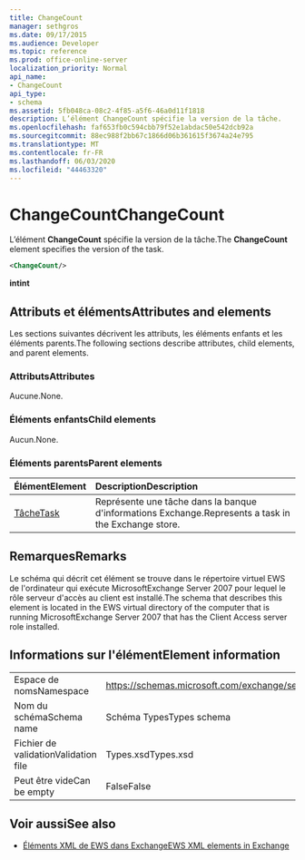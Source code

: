 ```yaml
---
title: ChangeCount
manager: sethgros
ms.date: 09/17/2015
ms.audience: Developer
ms.topic: reference
ms.prod: office-online-server
localization_priority: Normal
api_name:
- ChangeCount
api_type:
- schema
ms.assetid: 5fb048ca-08c2-4f85-a5f6-46a0d11f1818
description: L’élément ChangeCount spécifie la version de la tâche.
ms.openlocfilehash: faf653fb0c594cbb79f52e1abdac50e542dcb92a
ms.sourcegitcommit: 88ec988f2bb67c1866d06b361615f3674a24e795
ms.translationtype: MT
ms.contentlocale: fr-FR
ms.lasthandoff: 06/03/2020
ms.locfileid: "44463320"
---
```

# <a name="changecount"></a><span data-ttu-id="ab130-103">ChangeCount</span><span class="sxs-lookup"><span data-stu-id="ab130-103">ChangeCount</span></span>

<span data-ttu-id="ab130-104">L’élément **ChangeCount** spécifie la version de la tâche.</span><span class="sxs-lookup"><span data-stu-id="ab130-104">The **ChangeCount** element specifies the version of the task.</span></span> 
  
```xml
<ChangeCount/>
```

 <span data-ttu-id="ab130-105">**int**</span><span class="sxs-lookup"><span data-stu-id="ab130-105">**int**</span></span>
## <a name="attributes-and-elements"></a><span data-ttu-id="ab130-106">Attributs et éléments</span><span class="sxs-lookup"><span data-stu-id="ab130-106">Attributes and elements</span></span>

<span data-ttu-id="ab130-107">Les sections suivantes décrivent les attributs, les éléments enfants et les éléments parents.</span><span class="sxs-lookup"><span data-stu-id="ab130-107">The following sections describe attributes, child elements, and parent elements.</span></span>
  
### <a name="attributes"></a><span data-ttu-id="ab130-108">Attributs</span><span class="sxs-lookup"><span data-stu-id="ab130-108">Attributes</span></span>

<span data-ttu-id="ab130-109">Aucune.</span><span class="sxs-lookup"><span data-stu-id="ab130-109">None.</span></span>
  
### <a name="child-elements"></a><span data-ttu-id="ab130-110">Éléments enfants</span><span class="sxs-lookup"><span data-stu-id="ab130-110">Child elements</span></span>

<span data-ttu-id="ab130-111">Aucun.</span><span class="sxs-lookup"><span data-stu-id="ab130-111">None.</span></span>
  
### <a name="parent-elements"></a><span data-ttu-id="ab130-112">Éléments parents</span><span class="sxs-lookup"><span data-stu-id="ab130-112">Parent elements</span></span>

|<span data-ttu-id="ab130-113">**Élément**</span><span class="sxs-lookup"><span data-stu-id="ab130-113">**Element**</span></span>|<span data-ttu-id="ab130-114">**Description**</span><span class="sxs-lookup"><span data-stu-id="ab130-114">**Description**</span></span>|
|:-----|:-----|
|[<span data-ttu-id="ab130-115">Tâche</span><span class="sxs-lookup"><span data-stu-id="ab130-115">Task</span></span>](task.md) <br/> |<span data-ttu-id="ab130-116">Représente une tâche dans la banque d'informations Exchange.</span><span class="sxs-lookup"><span data-stu-id="ab130-116">Represents a task in the Exchange store.</span></span>  <br/> |
   
## <a name="remarks"></a><span data-ttu-id="ab130-117">Remarques</span><span class="sxs-lookup"><span data-stu-id="ab130-117">Remarks</span></span>

<span data-ttu-id="ab130-118">Le schéma qui décrit cet élément se trouve dans le répertoire virtuel EWS de l'ordinateur qui exécute MicrosoftExchange Server 2007 pour lequel le rôle serveur d'accès au client est installé.</span><span class="sxs-lookup"><span data-stu-id="ab130-118">The schema that describes this element is located in the EWS virtual directory of the computer that is running MicrosoftExchange Server 2007 that has the Client Access server role installed.</span></span>
  
## <a name="element-information"></a><span data-ttu-id="ab130-119">Informations sur l'élément</span><span class="sxs-lookup"><span data-stu-id="ab130-119">Element information</span></span>

|||
|:-----|:-----|
|<span data-ttu-id="ab130-120">Espace de noms</span><span class="sxs-lookup"><span data-stu-id="ab130-120">Namespace</span></span>  <br/> |https://schemas.microsoft.com/exchange/services/2006/types  <br/> |
|<span data-ttu-id="ab130-121">Nom du schéma</span><span class="sxs-lookup"><span data-stu-id="ab130-121">Schema name</span></span>  <br/> |<span data-ttu-id="ab130-122">Schéma Types</span><span class="sxs-lookup"><span data-stu-id="ab130-122">Types schema</span></span>  <br/> |
|<span data-ttu-id="ab130-123">Fichier de validation</span><span class="sxs-lookup"><span data-stu-id="ab130-123">Validation file</span></span>  <br/> |<span data-ttu-id="ab130-124">Types.xsd</span><span class="sxs-lookup"><span data-stu-id="ab130-124">Types.xsd</span></span>  <br/> |
|<span data-ttu-id="ab130-125">Peut être vide</span><span class="sxs-lookup"><span data-stu-id="ab130-125">Can be empty</span></span>  <br/> |<span data-ttu-id="ab130-126">False</span><span class="sxs-lookup"><span data-stu-id="ab130-126">False</span></span>  <br/> |
   
## <a name="see-also"></a><span data-ttu-id="ab130-127">Voir aussi</span><span class="sxs-lookup"><span data-stu-id="ab130-127">See also</span></span>



- [<span data-ttu-id="ab130-128">Éléments XML de EWS dans Exchange</span><span class="sxs-lookup"><span data-stu-id="ab130-128">EWS XML elements in Exchange</span></span>](ews-xml-elements-in-exchange.md)

